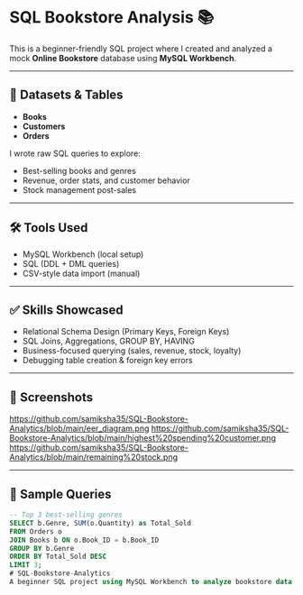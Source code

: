 # SQL Bookstore Analysis 📚

This is a beginner-friendly SQL project where I created and analyzed a mock **Online Bookstore** database using **MySQL Workbench**.

---

## 📌 Datasets & Tables
- **Books**
- **Customers**
- **Orders**

I wrote raw SQL queries to explore:
- Best-selling books and genres
- Revenue, order stats, and customer behavior
- Stock management post-sales

---

## 🛠 Tools Used
- MySQL Workbench (local setup)
- SQL (DDL + DML queries)
- CSV-style data import (manual)

---

## ✅ Skills Showcased
- Relational Schema Design (Primary Keys, Foreign Keys)
- SQL Joins, Aggregations, GROUP BY, HAVING
- Business-focused querying (sales, revenue, stock, loyalty)
- Debugging table creation & foreign key errors



---
## 📸 Screenshots
https://github.com/samiksha35/SQL-Bookstore-Analytics/blob/main/eer_diagram.png
https://github.com/samiksha35/SQL-Bookstore-Analytics/blob/main/highest%20spending%20customer.png
https://github.com/samiksha35/SQL-Bookstore-Analytics/blob/main/remaining%20stock.png



---

## 🚀 Sample Queries

```sql
-- Top 3 best-selling genres
SELECT b.Genre, SUM(o.Quantity) as Total_Sold
FROM Orders o
JOIN Books b ON o.Book_ID = b.Book_ID
GROUP BY b.Genre
ORDER BY Total_Sold DESC
LIMIT 3;
# SQL-Bookstore-Analytics
A beginner SQL project using MySQL Workbench to analyze bookstore data — includes schema design, queries, and insights.
